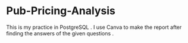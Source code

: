 # Pub-Pricing-Analysis
This is my practice in PostgreSQL . I use Canva to make the report after finding the answers of the given questions .
